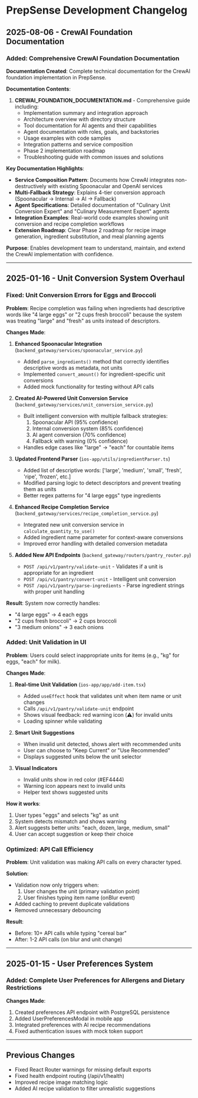# PrepSense Development Changelog

## 2025-08-06 - CrewAI Foundation Documentation

### Added: Comprehensive CrewAI Foundation Documentation

**Documentation Created**: Complete technical documentation for the CrewAI foundation implementation in PrepSense.

**Documentation Contents**:

1. **CREWAI_FOUNDATION_DOCUMENTATION.md** - Comprehensive guide including:
   - Implementation summary and integration approach
   - Architecture overview with directory structure
   - Tool documentation for AI agents and their capabilities
   - Agent documentation with roles, goals, and backstories
   - Usage examples with code samples
   - Integration patterns and service composition
   - Phase 2 implementation roadmap
   - Troubleshooting guide with common issues and solutions

**Key Documentation Highlights**:
- **Service Composition Pattern**: Documents how CrewAI integrates non-destructively with existing Spoonacular and OpenAI services
- **Multi-Fallback Strategy**: Explains 4-tier conversion approach (Spoonacular → Internal → AI → Fallback)
- **Agent Specifications**: Detailed documentation of "Culinary Unit Conversion Expert" and "Culinary Measurement Expert" agents
- **Integration Examples**: Real-world code examples showing unit conversion and recipe completion workflows
- **Extension Roadmap**: Clear Phase 2 roadmap for recipe image generation, ingredient substitution, and meal planning agents

**Purpose**: Enables development team to understand, maintain, and extend the CrewAI implementation with confidence.

---

## 2025-01-16 - Unit Conversion System Overhaul

### Fixed: Unit Conversion Errors for Eggs and Broccoli

**Problem**: Recipe completion was failing when ingredients had descriptive words like "4 large eggs" or "2 cups fresh broccoli" because the system was treating "large" and "fresh" as units instead of descriptors.

**Changes Made**:

1. **Enhanced Spoonacular Integration** (`backend_gateway/services/spoonacular_service.py`)
   - Added `parse_ingredients()` method that correctly identifies descriptive words as metadata, not units
   - Implemented `convert_amount()` for ingredient-specific unit conversions
   - Added mock functionality for testing without API calls

2. **Created AI-Powered Unit Conversion Service** (`backend_gateway/services/unit_conversion_service.py`)
   - Built intelligent conversion with multiple fallback strategies:
     1. Spoonacular API (95% confidence)
     2. Internal conversion system (85% confidence)
     3. AI agent conversion (70% confidence)
     4. Fallback with warning (0% confidence)
   - Handles edge cases like "large" → "each" for countable items

3. **Updated Frontend Parser** (`ios-app/utils/ingredientParser.ts`)
   - Added list of descriptive words: ['large', 'medium', 'small', 'fresh', 'ripe', 'frozen', etc.]
   - Modified parsing logic to detect descriptors and prevent treating them as units
   - Better regex patterns for "4 large eggs" type ingredients

4. **Enhanced Recipe Completion Service** (`backend_gateway/services/recipe_completion_service.py`)
   - Integrated new unit conversion service in `calculate_quantity_to_use()`
   - Added ingredient name parameter for context-aware conversions
   - Improved error handling with detailed conversion metadata

5. **Added New API Endpoints** (`backend_gateway/routers/pantry_router.py`)
   - `POST /api/v1/pantry/validate-unit` - Validates if a unit is appropriate for an ingredient
   - `POST /api/v1/pantry/convert-unit` - Intelligent unit conversion
   - `POST /api/v1/pantry/parse-ingredients` - Parse ingredient strings with proper unit handling

**Result**: System now correctly handles:
- "4 large eggs" → 4 each eggs
- "2 cups fresh broccoli" → 2 cups broccoli  
- "3 medium onions" → 3 each onions

### Added: Unit Validation in UI

**Problem**: Users could select inappropriate units for items (e.g., "kg" for eggs, "each" for milk).

**Changes Made**:

1. **Real-time Unit Validation** (`ios-app/app/add-item.tsx`)
   - Added `useEffect` hook that validates unit when item name or unit changes
   - Calls `/api/v1/pantry/validate-unit` endpoint
   - Shows visual feedback: red warning icon (⚠️) for invalid units
   - Loading spinner while validating

2. **Smart Unit Suggestions**
   - When invalid unit detected, shows alert with recommended units
   - User can choose to "Keep Current" or "Use Recommended"
   - Displays suggested units below the unit selector

3. **Visual Indicators**
   - Invalid units show in red color (#EF4444)
   - Warning icon appears next to invalid units
   - Helper text shows suggested units

**How it works**:
1. User types "eggs" and selects "kg" as unit
2. System detects mismatch and shows warning
3. Alert suggests better units: "each, dozen, large, medium, small"
4. User can accept suggestion or keep their choice

### Optimized: API Call Efficiency

**Problem**: Unit validation was making API calls on every character typed.

**Solution**:
- Validation now only triggers when:
  1. User changes the unit (primary validation point)
  2. User finishes typing item name (onBlur event)
- Added caching to prevent duplicate validations
- Removed unnecessary debouncing

**Result**: 
- Before: 10+ API calls while typing "cereal bar"
- After: 1-2 API calls (on blur and unit change)

---

## 2025-01-15 - User Preferences System

### Added: Complete User Preferences for Allergens and Dietary Restrictions

**Changes Made**:
1. Created preferences API endpoint with PostgreSQL persistence
2. Added UserPreferencesModal in mobile app
3. Integrated preferences with AI recipe recommendations
4. Fixed authentication issues with mock token support

---

## Previous Changes

- Fixed React Router warnings for missing default exports
- Fixed health endpoint routing (/api/v1/health)
- Improved recipe image matching logic
- Added AI recipe validation to filter unrealistic suggestions